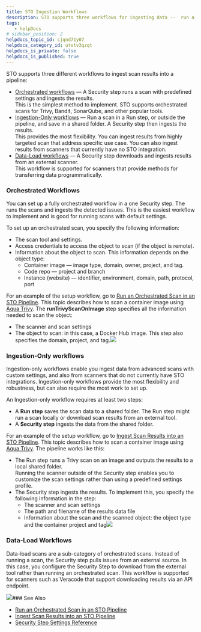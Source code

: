 ```yaml
---
title: STO Ingestion Workflows
description: STO supports three workflows for ingesting data --  run a local scan (orchestrated), ingest results from a shared folder (ingestion-only), and download results from an external scanner (data-load).
tags: 
   - helpDocs
# sidebar_position: 2
helpdocs_topic_id: cjqnd71y07
helpdocs_category_id: utstv3qzqt
helpdocs_is_private: false
helpdocs_is_published: true
---
```


STO supports three different workflows to ingest scan results into a pipeline:

* [Orchestrated workflows](#orchestrated_workflows) — A Security step runs a scan with predefined settings and ingests the results.  
This is the simplest method to implement. STO supports orchestrated scans for Trivy, Bandit, SonarQube, and other popular tools.
* [Ingestion-Only workflows](#ingestion-only-workflows) — Run a scan in a Run step, or outside the pipeline, and save in a shared folder. A Security step then ingests the results.  
This provides the most flexibility. You can ingest results from highly targeted scan that address specific use case. You can also ingest results from scanners that currently have no STO integration.
* [Data-Load workflows](#data-load-workflows) — A Security step downloads and ingests results from an external scanner.  
This workflow is supported for scanners that provide methods for transferring data programmatically.

### Orchestrated Workflows

You can set up a fully orchestrated workflow in a one Security step. The runs the scans and ingests the detected issues. This is the easiest workflow to implement and is good for running scans with default settings.

To set up an orchestrated scan, you specify the following information:

* The scan tool and settings.
* Access credentials to access the object to scan (if the object is remote).
* Information about the object to scan. This information depends on the object type:
	+ Container image — image type, domain, owner, project, and tag.
	+ Code repo — project and branch
	+ Instance (website) — identifier, environment, domain, path, protocol, port

For an example of the setup workflow, go to [Run an Orchestrated Scan in an STO Pipeline](https://docs.harness.io/article/wk018r6x3g). This topic describes how to scan a container image using [Aqua Trivy](https://docs.harness.io/article/079248uzcu). The **runTrivyScanOnImage** step specifies all the information needed to scan the object:

* The scanner and scan settings
* The object to scan: in this case, a Docker Hub image. This step also specifies the domain, project, and tag.![](https://files.helpdocs.io/kw8ldg1itf/articles/cjqnd71y07/1663798037496/orchestrated-pipeline-v-2.png)

### Ingestion-Only workflows

Ingestion-only workflows enable you ingest data from advanced scans with custom settings, and also from scanners that do not currently have STO integrations. Ingestion-only workflows provide the most flexibility and robustness, but can also require the most work to set up.

An Ingestion-only workflow requires at least two steps:

* A **Run step** saves the scan data to a shared folder. The Run step might run a scan locally or download scan results from an external tool.
* A **Security step** ingests the data from the shared folder.

For an example of the setup workflow, go to [Ingest Scan Results into an STO Pipeline](https://harness.helpdocs.io/article/d24n34qdbk). This topic describes how to scan a container image using [Aqua Trivy](https://docs.harness.io/article/079248uzcu). The pipeline works like this:

* The Run step runs a Trivy scan on an image and outputs the results to a local shared folder.  
Running the scanner outside of the Security step enables you to customize the scan settings rather than using a predefined settings profile.
* The Security step ingests the results. To implement this, you specify the following information in the step:
	+ The scanner and scan settings
	+ The path and filename of the results data file
	+ Information about the scan and the scanned object: the object type and the container project and tag![](https://files.helpdocs.io/kw8ldg1itf/articles/x6jsoi0i4e/1662742101627/ingestion-only-pipeline.png)

### Data-Load Workflows

Data-load scans are a sub-category of orchestrated scans. Instead of running a scan, the Security step pulls issues from an external source. In this case, you configure the Security Step to download from the external tool rather than running an orchestrated scan. This workflow is supported for scanners such as Veracode that support downloading results via an API endpoint.

![](https://files.helpdocs.io/kw8ldg1itf/articles/cjqnd71y07/1663028453108/dataload-pipeline.png)### See Also

* [Run an Orchestrated Scan in an STO Pipeline](https://docs.harness.io/article/wk018r6x3g)
* [Ingest Scan Results into an STO Pipeline](https://docs.harness.io/article/d24n34qdbk)
* [Security Step Settings Reference](https://docs.harness.io/article/0k0iubnzql)

